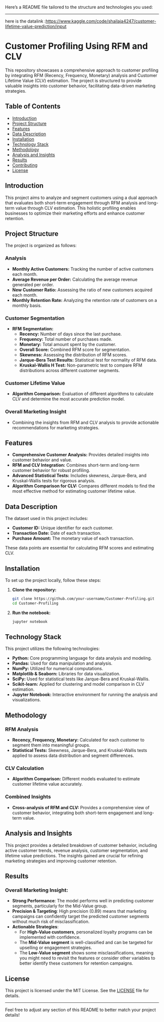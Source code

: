 Here’s a README file tailored to the structure and technologies you used:

---
here is the datalink :https://www.kaggle.com/code/shailaja4247/customer-lifetime-value-prediction/input

# Customer Profiling Using RFM and CLV

This repository showcases a comprehensive approach to customer profiling by integrating RFM (Recency, Frequency, Monetary) analysis and Customer Lifetime Value (CLV) estimation. The project is structured to provide valuable insights into customer behavior, facilitating data-driven marketing strategies.

## Table of Contents
- [Introduction](#introduction)
- [Project Structure](#project-structure)
- [Features](#features)
- [Data Description](#data-description)
- [Installation](#installation)
- [Technology Stack](#technology-stack)
- [Methodology](#methodology)
- [Analysis and Insights](#analysis-and-insights)
- [Results](#results)
- [Contributing](#contributing)
- [License](#license)

## Introduction
This project aims to analyze and segment customers using a dual approach that evaluates both short-term engagement through RFM analysis and long-term value through CLV estimation. This holistic profiling enables businesses to optimize their marketing efforts and enhance customer retention.

## Project Structure
The project is organized as follows:

### Analysis
- **Monthly Active Customers:** Tracking the number of active customers each month.
- **Average Revenue per Order:** Calculating the average revenue generated per order.
- **New Customer Ratio:** Assessing the ratio of new customers acquired each month.
- **Monthly Retention Rate:** Analyzing the retention rate of customers on a monthly basis.

### Customer Segmentation
- **RFM Segmentation:**
  - **Recency:** Number of days since the last purchase.
  - **Frequency:** Total number of purchases made.
  - **Monetary:** Total amount spent by the customer.
  - **Overall Score:** Combined RFM score for segmentation.
  - **Skewness:** Assessing the distribution of RFM scores.
  - **Jarque-Bera Test Results:** Statistical test for normality of RFM data.
  - **Kruskal-Wallis H Test:** Non-parametric test to compare RFM distributions across different customer segments.

### Customer Lifetime Value
- **Algorithm Comparison:** Evaluation of different algorithms to calculate CLV and determine the most accurate prediction model.

### Overall Marketing Insight
- Combining the insights from RFM and CLV analysis to provide actionable recommendations for marketing strategies.

## Features
- **Comprehensive Customer Analysis:** Provides detailed insights into customer behavior and value.
- **RFM and CLV Integration:** Combines short-term and long-term customer behavior for robust profiling.
- **Advanced Statistical Tests:** Includes skewness, Jarque-Bera, and Kruskal-Wallis tests for rigorous analysis.
- **Algorithm Comparison for CLV:** Compares different models to find the most effective method for estimating customer lifetime value.

## Data Description
The dataset used in this project includes:
- **Customer ID:** Unique identifier for each customer.
- **Transaction Date:** Date of each transaction.
- **Purchase Amount:** The monetary value of each transaction.

These data points are essential for calculating RFM scores and estimating CLV.

## Installation
To set up the project locally, follow these steps:

1. **Clone the repository:**
   ```bash
   git clone https://github.com/your-username/Customer-Profiling.git
   cd Customer-Profiling
   ```

3. **Run the notebook:**
   ```bash
   jupyter notebook
   ```

## Technology Stack
This project utilizes the following technologies:
- **Python:** Core programming language for data analysis and modeling.
- **Pandas:** Used for data manipulation and analysis.
- **NumPy:** Utilized for numerical computations.
- **Matplotlib & Seaborn:** Libraries for data visualization.
- **SciPy:** Used for statistical tests like Jarque-Bera and Kruskal-Wallis.
- **Scikit-learn:** Applied for clustering and model comparison in CLV estimation.
- **Jupyter Notebook:** Interactive environment for running the analysis and visualizations.

## Methodology
### RFM Analysis
- **Recency, Frequency, Monetary:** Calculated for each customer to segment them into meaningful groups.
- **Statistical Tests:** Skewness, Jarque-Bera, and Kruskal-Wallis tests applied to assess data distribution and segment differences.

### CLV Calculation
- **Algorithm Comparison:** Different models evaluated to estimate customer lifetime value accurately.

### Combined Insights
- **Cross-analysis of RFM and CLV:** Provides a comprehensive view of customer behavior, integrating both short-term engagement and long-term value.

## Analysis and Insights
This project provides a detailed breakdown of customer behavior, including active customer trends, revenue analysis, customer segmentation, and lifetime value predictions. The insights gained are crucial for refining marketing strategies and improving customer retention.

## Results
### Overall Marketing Insight:
- **Strong Performance**: The model performs well in predicting customer segments, particularly for the Mid-Value group.
- **Precision & Targeting**: High precision (0.89) means that marketing campaigns can confidently target the predicted customer segments without much risk of misclassification.
- **Actionable Strategies**:
  - For **High-Value customers**, personalized loyalty programs can be implemented with confidence.
  - The **Mid-Value segment** is well-classified and can be targeted for upselling or engagement strategies.
  - The **Low-Value segment** shows some misclassifications, meaning you might need to revisit the features or consider other variables to better identify these customers for retention campaigns.
## License
This project is licensed under the MIT License. See the [LICENSE](LICENSE) file for details.

---

Feel free to adjust any section of this README to better match your project details!
